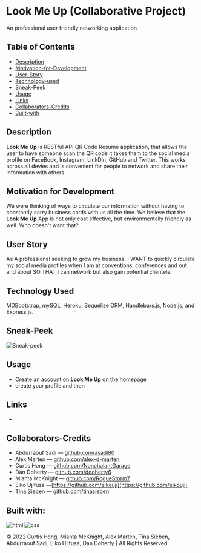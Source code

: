 # Look Me Up (Collaborative Project)
 An professional user friendly networking application
 ## Table of Contents
 - [Description](#description)
 - [Motivation-for-Development](#motivation-for-development) 
 - [User-Story](#user-story)
 - [Technology-used](#technology-used)
 - [Sneak-Peek](#seak-peek)
 - [Usage](#usage)
 - [Links](#links)
 - [Collaborators-Credits](collaborators-credits)
 - [Built-with](#built-with)

## Description
**Look Me Up** is RESTful API QR Code Resume application, that allows the user to have someone scan the QR code it takes them to the social media profile on FaceBook, Instagram, LinkDin, GitHub and Twitter. This works across all devies and is convenient for people to network and share their information with others.
## Motivation for Development
We were thinking of ways to circulate our information without having to constantly carry business cards with us all the time. We believe that the **Look Me Up** App is not only cost effective, but environmentally friendly as well. Who doesn't want that?
## User Story
As A professional seeking to grow my business.
I WANT to quickly circulate my social media profiles when I am at conventions, conferences and out and about
SO THAT I can network but also gain potential clientele.
## Technology Used
MDBootstrap, mySQL, Heroku, Sequelize ORM, Handlebars.js, Node.js, and Express.js.   
## Sneak-Peek
![Sneak-peek]()
## Usage
- Create an account on **Look Me Up** on the homepage
- create your profile and then
## Links
- []()
## Collaborators-Credits
- Abdurraouf Sadi &mdash; [github.com/asadi80](https://github.com/asadi80)
- Alex Marten &mdash; [github.com/alex-d-marten](https://github.com/alex-d-marten)
- Curtis Hong &mdash; [github.com/NonchalantGarage](https://github.com/NonchalantGarage) 
- Dan Doherty &mdash; [github.com/ddoherty6](https://github.com/ddoherty6)
- Mianta McKnight &mdash; [github.com/RogueStorm7](https://github.com/RogueStorm7)
- Eiko Ujifusa &mdash;[https://github.com/eikouji](https://github.com/eikouji) 
- Tina Sieben &mdash; [github.com/tinasieben](https://github.com/tinasieben)
## Built with:
![html](https://img.shields.io/badge/-HTML5-E34F26?logo=html5&logoColor=white&logoWidth=30)
![css](https://img.shields.io/badge/-CSS3-1572B6?logo=css3&logoColor=white&logoWidth=30)


&copy; 2022 Curtis Hong, Mianta McKnight, Alex Marten, Tina Sieben, Abdurraouf Sadi, Eiko Ujifusa, Dan Doherty  | All Rights Reserved
